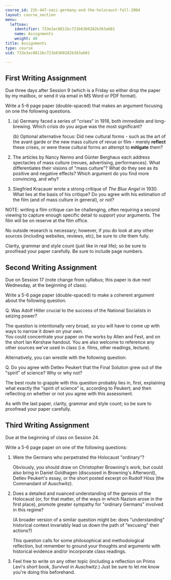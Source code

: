 ```yaml
---
course_id: 21h-447-nazi-germany-and-the-holocaust-fall-2004
layout: course_section
menu:
  leftnav:
    identifier: 733e3ac8811bc721b6360282b363a681
    name: Assignments
    weight: 40
title: Assignments
type: course
uid: 733e3ac8811bc721b6360282b363a681

---
```


First Writing Assignment
------------------------

Due three days after Session 9 (which is a Friday so either drop the paper by my mailbox, or send it via email in MS Word or PDF format).

Write a 5-6 page paper (double-spaced) that makes an argument focusing on one the following questions.

1.  (a) Germany faced a series of "crises" in 1918, both immediate and long-brewing. Which crisis do you argue was the most significant?
    
    (b) Optional alternative focus: Did new cultural forms - such as the art of the avant garde or the new mass culture of revue or film - merely **reflect** these crises, or were these cultural forms an attempt to **mitigate** them?
    
2.  The articles by Nancy Nenno and Günter Berghaus each address spectacles of mass culture (revues, advertising, performances). What differentiates their visions of "mass culture"? What do they see as its positive and negative effects? Which argument do you find more convincing, and why?
    
3.  Siegfried Kracauer wrote a strong critique of _The Blue Angel_ in 1930. What lies at the basis of his critique? Do you agree with his estimation of the film (and of mass culture in general), or not?
    

NOTE: writing a film critique can be challenging, often requiring a second viewing to capture enough specific detail to support your arguments. The film will be on reserve at the film office.

No outside research is necessary; however, if you do look at any other sources (including websites, reviews, etc), be sure to cite them fully.

Clarity, grammar and style count (just like in real life); so be sure to proofread your paper carefully. Be sure to include page numbers.

Second Writing Assignment
-------------------------

Due on Session 17 (note change from syllabus; this paper is due next Wednesday, at the beginning of class).

Write a 5-6 page paper (double-spaced) to make a coherent argument about the following question.

Q. Was Adolf Hitler crucial to the success of the National Socialists in seizing power?

The question is intentionally very broad, so you will have to come up with ways to narrow it down on your own.  
You could concentrate your paper on the works by Allen and Fest, and on the short Ian Kershaw handout. You are also welcome to reference any other sources we've used in class (i.e. films, other readings, lecture).

Alternatively, you can wrestle with the following question:

Q. Do you agree with Detlev Peukert that the Final Solution grew out of the "spirit" of science? Why or why not?

The best route to grapple with this question probably lies in, first, explaining what exactly the "spirit of science" is, according to Peukert; and then reflecting on whether or not you agree with this assessment.

As with the last paper, clarity, grammar and style count; so be sure to proofread your paper carefully.

Third Writing Assignment
------------------------

Due at the beginning of class on Session 24.

Write a 5-6 page paper on one of the following questions:

1.  Were the Germans who perpetrated the Holocaust "ordinary"?  
      
    Obviously, you should draw on Christopher Browning's work, but could also bring in Daniel Goldhagen (discussed in Browning's Afterword), Detlev Peukert's essay, or the short posted excerpt on Rudolf Höss (the Commandant of Auschwitz).  
    
2.  Does a detailed and nuanced understanding of the genesis of the Holocaust (or, for that matter, of the ways in which Nazism arose in the first place), promote greater sympathy for "ordinary Germans" involved in this regime?  
      
    (A broader version of a similar question might be: does "understanding" historical context invariably lead us down the path of "excusing" their actions?)  
      
    This question calls for some philosophical and methodological reflection, but remember to ground your thoughts and arguments with historical evidence and/or incorporate class readings.  
    
3.  Feel free to write on any other topic (including a reflection on Primo Levi's short book, _Survival in Auschwitz_.) Just be sure to let me know you're doing this beforehand.